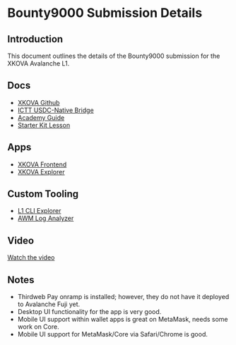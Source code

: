 # Bounty9000 Submission Details

## Introduction

This document outlines the details of the Bounty9000 submission for the XKOVA Avalanche L1.

## Docs

- [XKOVA Github](https://github.com/XKOVA/XKOVA-L1)
- [ICTT USDC-Native Bridge](https://github.com/XKOVA/ICTT-USDC-NATIVE-BRIDGE)
- [Academy Guide](https://github.com/chrisfusillo/avalanche-academy/blob/dev/content/guide/create-l1-with-USDC-native-with-ictt.mdx)
- [Starter Kit Lesson](https://github.com/chrisfusillo/avalanche-starter-kit/tree/main/src/11-usdc-to-native-interchain-token-transfer)

## Apps

- [XKOVA Frontend](https://welcome.xkova.com/explore)
- [XKOVA Explorer](https://explorer.xkova.com/)

## Custom Tooling

- [L1 CLI Explorer](https://l1cli.com)
- [AWM Log Analyzer](https://awmlogs.xkova.com)

## Video

[Watch the video](https://x.com/ChrisFusillo/status/1836769897558257771)

## Notes

- Thirdweb Pay onramp is installed; however, they do not have it deployed to Avalanche Fuji yet.
- Desktop UI functionality for the app is very good.
- Mobile UI support within wallet apps is great on MetaMask, needs some work on Core.
- Mobile UI support for MetaMask/Core via Safari/Chrome is good.
